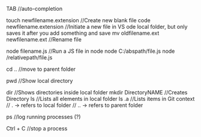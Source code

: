 TAB                                 //auto-completion

touch newfilename.extension         //Create new blank file
code newfilename.extension          //Initiate a new file in VS ode local folder, but only saves it after you add something and save
mv oldfilename.ext newfilename.ext  //Rename file

node filename.js                    //Run a JS file in node
node C:/abspath/file.js
node /relativepath/file.js

cd ..                               //move to parent folder

pwd                                 //Show local directory

dir                                 //Shows directories inside local folder
mkdir DirectoryNAME                 //Creates Directory
ls                                  //Lists all elements in local folder
ls .a                               //Lists items in Git context
                                    // . -> refers to local folder
                                    // .. -> refers to parent folder

ps                                  //log running processes (?)

Ctrl + C                            //stop a process